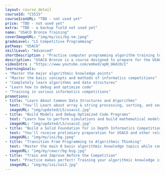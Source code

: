 ```yaml
---
layout: course_detail
courseId: "CS515"
courseIconURL: "TBD - not used yet"
price: "TBD - not used yet"
extra: "TBD - a backup field not used yet"
name: "USACO Bronze Training"
coverImageURL: "img/my/ioi/bg-sm.jpeg"
gradeLevel: "L5 Competitive Programming"
pathway: "USACO"
skillLevel: "Advanced"
shortDescription : "Practice computer programming algorithm training to prepare for the USA Computing Olympiad!"
description: "USACO Bronze is a course designed to prepare for the USACO Bronze level exam. The main goal is to complete all the questions of the USACO Bronze exam list in the past 5 years. The course requires students to identify their missing knowledge points, review them, and prepare for the difficulty and format of the USACO Bronze exam in order to pass it in one attempt at the end of the year."
videoIntro : "https://www.youtube.com/embed/apN_UAdcDcI"
learningGoals:
- "Master the major algorithmic knowledge points"
- "Master the basic concepts and methods of informatics competitions"
- "Completely learn algorithms and data structures"
- "Learn how to debug and optimize code"
- "Training in various informatics competitions"
promotions:
- title: "Learn About Common Data Structures and Algorithms"
  text: "You'll Learn about array & string processing, sorting, and search algorithms, and iterative and recursive ways of thinking. Become familiar with the most common data structures. Learn algorithmic ideas such as greedy algorithms, dynamic programming, and backtracking algorithms."
  imageURL: "img/updated/L5/usaco1.jpg"
- title: "Build Models and Debug Optimized Code Programs"
  text: "Learn how to perform simulations and build mathematical models, and develop the ability to debug and optimize programs."
  imageURL: "img/updated/L5/usaco2.jpg"
- title: "Build a Solid Foundation for in Depth Informatics Competitions"
  text: "You'll receive prelimiary preparation for USACO and other related informatics competitions. Build a solid algorithmic foundation so you can win competitions!"
  imageURL: "img/my/ioi/bg.jpeg"
- title: "Transition From Programming to Algorithmic Thinking"
  text: "Master the main 8 basic algorithmic knowledge topics while completing USACO 1's 50-question list."
  imageURL: "img/my/cewcr/bg-big.jpg"
- title: "Train and Improve Before the Competition"
  text: "Practice makes perfect! Training your algorithmic knowledge is the best and only way to prepare yourself for the USACO and related informatics competitions."
  imageURL: "img/my/ioi/ioi3.jpg"
---
```

